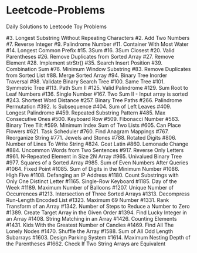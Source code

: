 # Leetcode-Problems

Daily Solutions to Leetcode Toy Problems

#3. Longest Substring Without Repeating Characters
#2. Add Two Numbers
#7. Reverse Integer
#9. Palindrome Number
#11. Container With Most Water
#14. Longest Common Prefix
#15. 3Sum
#16. 3Sum Closest
#20. Valid Parentheses
#26. Remove Duplicates from Sorted Array
#27. Remove Element
#28. Implement strStr()
#35. Search Insert Position
#39. Combination Sum
#76. Minimum Window Substring
#83. Remove Duplicates from Sorted List
#88. Merge Sorted Array
#94. Binary Tree Inorder Traversal
#98. Validate Binary Search Tree
#100. Same Tree
#101. Symmetric Tree
#113. Path Sum II
#125. Valid Palindrome
#129. Sum Root to Leaf Numbers
#136. Single Number
#167. Two Sum II - Input array is sorted
#243. Shortest Word Distance
#257. Binary Tree Paths
#266. Palindrome Permutation
#392. Is Subsequence
#404. Sum of Left Leaves
#409. Longest Palindrome
#459. Repeated Substring Pattern
#485. Max Consecutive Ones
#500. Keyboard Row
#509. Fibonacci Number
#563. Binary Tree Tilt
#599. Minimum Index Sum of Two Lists
#605. Can Place Flowers
#621. Task Scheduler
#760. Find Anagram Mappings
#767. Reorganize String
#771. Jewels and Stones
#788. Rotated Digits
#806. Number of Lines To Write String
#824. Goat Latin
#860. Lemonade Change
#884. Uncommon Words from Two Sentences
#917. Reverse Only Letters
#961. N-Repeated Element in Size 2N Array
#965. Univalued Binary Tree
#977. Squares of a Sorted Array
#985. Sum of Even Numbers After Queries
#1064. Fixed Point
#1085. Sum of Digits in the Minimum Number
#1086. High Five
#1108. Defanging an IP Address
#1180. Count Substrings with Only One Distinct Letter
#1165. Single-Row Keyboard
#1185. Day of the Week
#1189. Maximum Number of Balloons
#1207. Unique Number of Occurrences
#1213. Intersection of Three Sorted Arrays
#1313. Decompress Run-Length Encoded List
#1323. Maximum 69 Number
#1331. Rank Transform of an Array
#1342. Number of Steps to Reduce a Number to Zero
#1389. Create Target Array in the Given Order
#1394. Find Lucky Integer in an Array
#1408. String Matching in an Array
#1426. Counting Elements
#1431. Kids With the Greatest Number of Candies
#1469. Find All The Lonely Nodes
#1470. Shuffle the Array
#1588. Sum of All Odd Length Subarrays
#1603. Design Parking System
#1614. Maximum Nesting Depth of the Parentheses
#1662. Check If Two String Arrays are Equivalent
